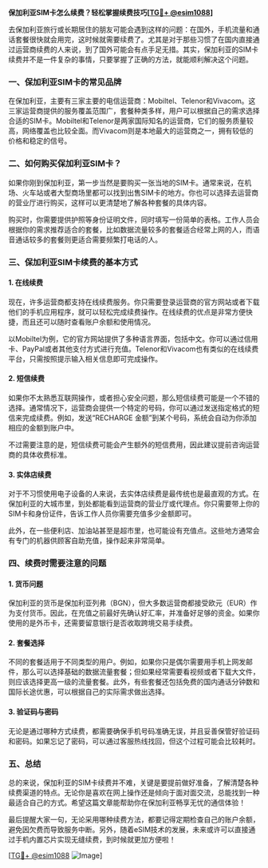 **保加利亚SIM卡怎么续费？轻松掌握续费技巧[[TG💪+ @esim1088](https://t.me/s/esim1088)]**

去保加利亚旅行或长期居住的朋友可能会遇到这样的问题：在国外，手机流量和通话套餐很快就会用完，这时候就需要续费了。尤其是对于那些习惯了在国内直接通过运营商续费的人来说，到了国外可能会有点手足无措。其实，保加利亚的SIM卡续费并不是一件复杂的事情，只要掌握了正确的方法，就能顺利解决这个问题。

### 一、保加利亚SIM卡的常见品牌

在保加利亚，主要有三家主要的电信运营商：Mobiltel、Telenor和Vivacom。这三家运营商提供的服务覆盖范围广，套餐种类多样，用户可以根据自己的需求选择合适的SIM卡。Mobiltel和Telenor是两家国际知名的运营商，它们的服务质量较高，网络覆盖也比较全面。而Vivacom则是本地最大的运营商之一，拥有较低的价格和稳定的信号。

### 二、如何购买保加利亚SIM卡？

如果你刚到保加利亚，第一步当然是要购买一张当地的SIM卡。通常来说，在机场、火车站或者大型商场里都可以找到出售SIM卡的地方。你也可以选择去运营商的营业厅进行购买，这样可以更清楚地了解各种套餐的具体内容。

购买时，你需要提供护照等身份证明文件，同时填写一份简单的表格。工作人员会根据你的需求推荐适合的套餐，比如数据流量较多的套餐适合经常上网的人，而语音通话较多的套餐则更适合需要频繁打电话的人。

### 三、保加利亚SIM卡续费的基本方式

#### 1. 在线续费

现在，许多运营商都支持在线续费服务。你只需要登录运营商的官方网站或者下载他们的手机应用程序，就可以轻松完成续费操作。在线续费的优点是非常方便快捷，而且还可以随时查看账户余额和使用情况。

以Mobiltel为例，它的官方网站提供了多种语言界面，包括中文。你可以通过信用卡、PayPal或者其他支付方式进行充值。Telenor和Vivacom也有类似的在线续费平台，只需按照提示输入相关信息即可完成操作。

#### 2. 短信续费

如果你不太熟悉互联网操作，或者担心安全问题，那么短信续费可能是一个不错的选择。通常情况下，运营商会提供一个特定的号码，你可以通过发送指定格式的短信来完成续费。例如，发送“RECHARGE 金额”到某个号码，系统会自动为你添加相应的金额到账户中。

不过需要注意的是，短信续费可能会产生额外的短信费用，因此建议提前咨询运营商的具体收费标准。

#### 3. 实体店续费

对于不习惯使用电子设备的人来说，去实体店续费是最传统也是最直观的方式。在保加利亚的大城市里，到处都能看到运营商的营业厅或代理点。你只需要带上你的SIM卡和身份证件，告诉工作人员你需要充值多少金额即可。

此外，在一些便利店、加油站甚至是超市里，也可能设有充值点。这些地方通常会有专门的机器供顾客自助充值，操作起来非常简单。

### 四、续费时需要注意的问题

#### 1. 货币问题

保加利亚的货币是保加利亚列弗（BGN），但大多数运营商都接受欧元（EUR）作为支付货币。因此，在充值之前最好先确认好汇率，并准备好足够的资金。如果你使用的是外币卡，还需要留意银行是否收取跨境交易手续费。

#### 2. 套餐选择

不同的套餐适用于不同类型的用户。例如，如果你只是偶尔需要用手机上网发邮件，那么可以选择基础的数据流量套餐；但如果经常需要看视频或者下载大文件，则应该选择更高一级的流量套餐。此外，有些套餐还包括免费的国内通话分钟数和国际长途优惠，可以根据自己的实际需求做出选择。

#### 3. 验证码与密码

无论是通过哪种方式续费，都需要确保手机号码准确无误，并且妥善保管好验证码和密码。如果忘记了密码，可以通过客服热线找回，但这个过程可能会比较耗时。

### 五、总结

总的来说，保加利亚的SIM卡续费并不难，关键是要提前做好准备，了解清楚各种续费渠道的特点。无论你是喜欢在网上操作还是倾向于面对面交流，总能找到一种最适合自己的方式。希望这篇文章能帮助你在保加利亚畅享无忧的通信体验！

最后提醒大家一句，无论采用哪种续费方法，都要记得定期检查自己的账户余额，避免因欠费而导致服务中断。另外，随着eSIM技术的发展，未来或许可以直接通过手机内置芯片实现无缝续费，到时候就更加方便啦！

[[TG💪+ @esim1088](https://t.me/s/esim1088) ![Image](https://i.postimg.cc/4NQfJmqS/Snipaste-2025-05-13-00-14-12.png)]